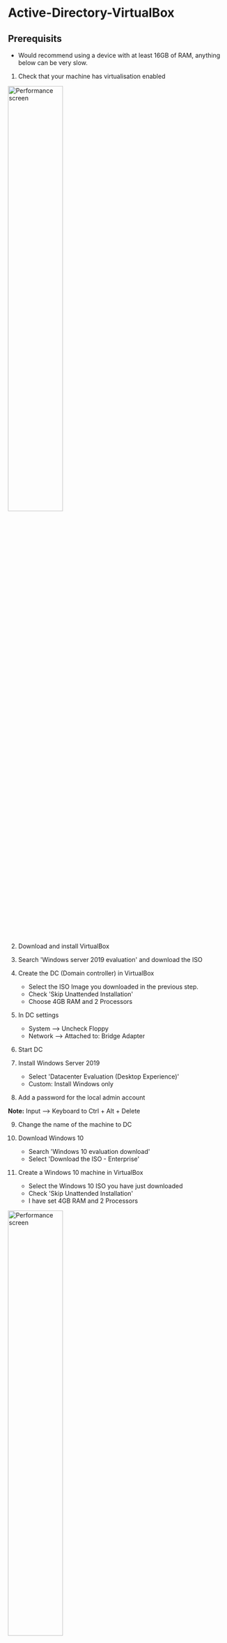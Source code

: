 # Active-Directory-VirtualBox

Prerequisits
--
- Would recommend using a device with at least 16GB of RAM, anything below can be very slow.

1. Check that your machine has virtualisation enabled

<img src="https://i.imgur.com/MLrk2ra.png" height="50%" width="50%" alt="Performance screen"/>

2. Download and install VirtualBox
3. Search 'Windows server 2019 evaluation' and download the ISO
   
4. Create the DC (Domain controller) in VirtualBox
   - Select the ISO Image you downloaded in the previous step.
   - Check 'Skip Unattended Installation'
   - Choose 4GB RAM and 2 Processors

5. In DC settings
   - System --> Uncheck Floppy
   - Network --> Attached to: Bridge Adapter
  
6. Start DC

7. Install Windows Server 2019
   - Select 'Datacenter Evaluation (Desktop Experience)'
   - Custom: Install Windows only
  
8. Add a password for the local admin account

**Note:** Input --> Keyboard to Ctrl + Alt + Delete

9. Change the name of the machine to DC

10. Download Windows 10
    - Search 'Windows 10 evaluation download'
    - Select 'Download the ISO - Enterprise'

11. Create a Windows 10 machine in VirtualBox
    - Select the Windows 10 ISO you have just downloaded
    - Check 'Skip Unattended Installation'
    - I have set 4GB RAM and 2 Processors
<img src="https://i.imgur.com/dwqhxQu.png" height="50%" width="50%" alt="Performance screen"/>

12. Change the settings of the Windows 10 Machine
    - System --> Uncheck Floppy
    - Network --> Change from NAT to Bridged Adapter
   
13. Start the Windows 10 Machine and finish the installation

14. Once you have reached the screen in the image below, power off and clone the machine
    
    <img src="https://i.imgur.com/vD5HX2v.png" height="50%" width="50%" alt="Performance screen"/>

15. Start a Windows 10 machine
    - Select 'Join Domain instead'
    - Enter a name and password
    - Change the name of the machine
   
16. Add Active Directory to the Domain controller
    - Add roles and features --> Active Directory Domain Services
    - Promote this server to a domain controller
    - Add a new forest
    - Uncheck Create DNS delegation
   
17. In Active Directory create a user with admin privileges
    - Active Directory Users and Computers
    - Right click --> New --> User
    - Right click the user --> Properties --> Member of --> Add --> Type Domain admins --> Check Names --> Apply --> OK
   
18. Add a computer to the domain
    - System --> Rename this PC (advanced) --> Change --> Domain --> Type domain name --> If get an error change the DNS server to the DC's IP address
    - Enter the username and password of an account with this access
    - Computer will restart
    - Screenshot below shows that Client-1 has been added to the domain

      <img src="https://i.imgur.com/L4LTcP0.png" height="50%" width="50%" alt="Active Directory showing computers in the domain"/>

